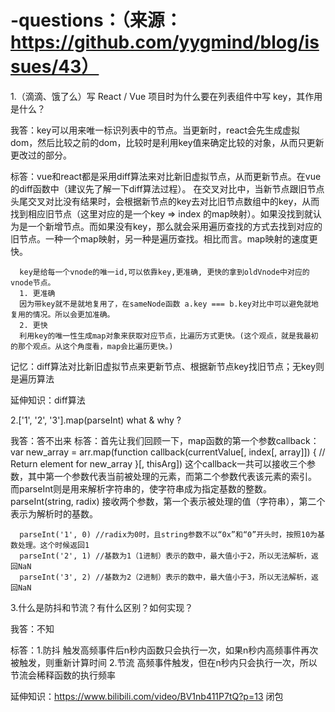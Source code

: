 # -questions：（来源：https://github.com/yygmind/blog/issues/43）
1.（滴滴、饿了么）写 React / Vue 项目时为什么要在列表组件中写 key，其作用是什么？

  我答：key可以用来唯一标识列表中的节点。当更新时，react会先生成虚拟dom，然后比较之前的dom，比较时是利用key值来确定比较的对象，从而只更新更改过的部分。

  标答：vue和react都是采用diff算法来对比新旧虚拟节点，从而更新节点。在vue的diff函数中（建议先了解一下diff算法过程）。
      在交叉对比中，当新节点跟旧节点头尾交叉对比没有结果时，会根据新节点的key去对比旧节点数组中的key，从而找到相应旧节点（这里对应的是一个key => index 的map映射）。如果没找到就认为是一个新增节点。而如果没有key，那么就会采用遍历查找的方式去找到对应的旧节点。一种一个map映射，另一种是遍历查找。相比而言。map映射的速度更快。
  
      key是给每一个vnode的唯一id,可以依靠key,更准确, 更快的拿到oldVnode中对应的vnode节点。
      1. 更准确
      因为带key就不是就地复用了，在sameNode函数 a.key === b.key对比中可以避免就地复用的情况。所以会更加准确。
      2. 更快
      利用key的唯一性生成map对象来获取对应节点，比遍历方式更快。(这个观点，就是我最初的那个观点。从这个角度看，map会比遍历更快。)

  记忆：diff算法对比新旧虚拟节点来更新节点、根据新节点key找旧节点；无key则是遍历算法
  
  延伸知识：diff算法


2.['1', '2', '3'].map(parseInt) what & why ?
  
  我答：答不出来
  标答：首先让我们回顾一下，map函数的第一个参数callback：
      var new_array = arr.map(function callback(currentValue[, index[, array]]) { // Return element for new_array }[, thisArg])
      这个callback一共可以接收三个参数，其中第一个参数代表当前被处理的元素，而第二个参数代表该元素的索引。
      而parseInt则是用来解析字符串的，使字符串成为指定基数的整数。
      parseInt(string, radix)
      接收两个参数，第一个表示被处理的值（字符串），第二个表示为解析时的基数。

      parseInt('1', 0) //radix为0时，且string参数不以“0x”和“0”开头时，按照10为基数处理。这个时候返回1
      parseInt('2', 1) //基数为1（1进制）表示的数中，最大值小于2，所以无法解析，返回NaN
      parseInt('3', 2) //基数为2（2进制）表示的数中，最大值小于3，所以无法解析，返回NaN


3.什么是防抖和节流？有什么区别？如何实现？
  
  我答：不知

  标答：1.防抖
       触发高频事件后n秒内函数只会执行一次，如果n秒内高频事件再次被触发，则重新计算时间
       2.节流
       高频事件触发，但在n秒内只会执行一次，所以节流会稀释函数的执行频率
  
  延伸知识：https://www.bilibili.com/video/BV1nb411P7tQ?p=13
           闭包